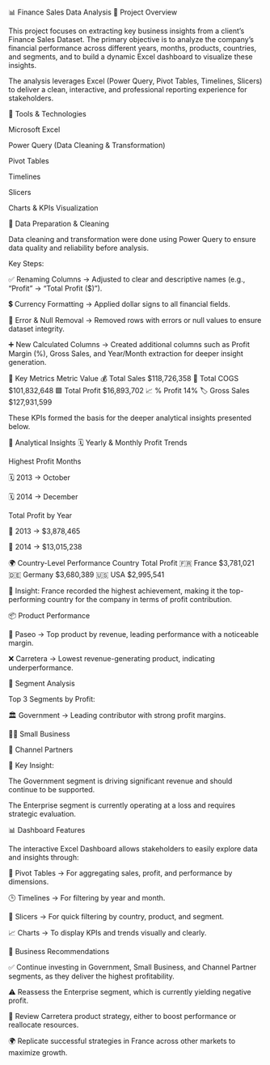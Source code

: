 📊 Finance Sales Data Analysis 
📝 Project Overview

This project focuses on extracting key business insights from a client’s Finance Sales Dataset. The primary objective is to analyze the company’s financial performance across different years, months, products, countries, and segments, and to build a dynamic Excel dashboard to visualize these insights.

The analysis leverages Excel (Power Query, Pivot Tables, Timelines, Slicers) to deliver a clean, interactive, and professional reporting experience for stakeholders.

🧰 Tools & Technologies

Microsoft Excel

Power Query (Data Cleaning & Transformation)

Pivot Tables

Timelines

Slicers

Charts & KPIs Visualization

🧹 Data Preparation & Cleaning

Data cleaning and transformation were done using Power Query to ensure data quality and reliability before analysis.

Key Steps:

✅ Renaming Columns → Adjusted to clear and descriptive names (e.g., “Profit” → “Total Profit ($)”).

💲 Currency Formatting → Applied dollar signs to all financial fields.

🚫 Error & Null Removal → Removed rows with errors or null values to ensure dataset integrity.

➕ New Calculated Columns → Created additional columns such as Profit Margin (%), Gross Sales, and Year/Month extraction for deeper insight generation.

🎯 Key Metrics
Metric	Value
💰 Total Sales	$118,726,358
🧾 Total COGS	$101,832,648
🟩 Total Profit	$16,893,702
📈 % Profit	14%
🏷 Gross Sales	$127,931,599

These KPIs formed the basis for the deeper analytical insights presented below.

🧠 Analytical Insights
🗓 Yearly & Monthly Profit Trends

Highest Profit Months

🗓 2013 → October

🗓 2014 → December

Total Profit by Year

📆 2013 → $3,878,465

📆 2014 → $13,015,238

🌍 Country-Level Performance
Country	Total Profit
🇫🇷 France	$3,781,021
🇩🇪 Germany	$3,680,389
🇺🇸 USA	$2,995,541

📌 Insight: France recorded the highest achievement, making it the top-performing country for the company in terms of profit contribution.

📦 Product Performance

🥇 Paseo → Top product by revenue, leading performance with a noticeable margin.

❌ Carretera → Lowest revenue-generating product, indicating underperformance.

🧭 Segment Analysis

Top 3 Segments by Profit:

🏛 Government → Leading contributor with strong profit margins.

🧑‍💼 Small Business

🤝 Channel Partners

📌 Key Insight:

The Government segment is driving significant revenue and should continue to be supported.

The Enterprise segment is currently operating at a loss and requires strategic evaluation.

📊 Dashboard Features

The interactive Excel Dashboard allows stakeholders to easily explore data and insights through:

📌 Pivot Tables → For aggregating sales, profit, and performance by dimensions.

🕒 Timelines → For filtering by year and month.

🔽 Slicers → For quick filtering by country, product, and segment.

📈 Charts → To display KPIs and trends visually and clearly.

📝 Business Recommendations

✅ Continue investing in Government, Small Business, and Channel Partner segments, as they deliver the highest profitability.

⚠️ Reassess the Enterprise segment, which is currently yielding negative profit.

📌 Review Carretera product strategy, either to boost performance or reallocate resources.

🌍 Replicate successful strategies in France across other markets to maximize growth.
